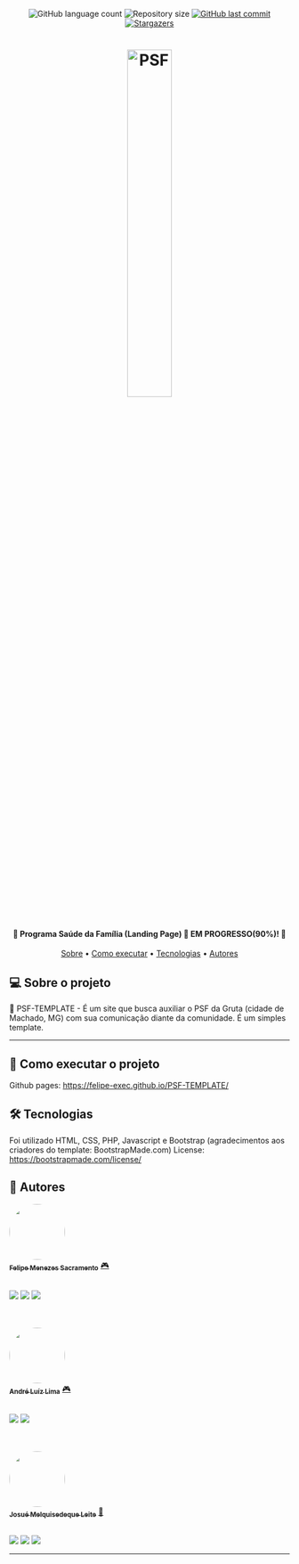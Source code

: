 <p align="center">
  <img alt="GitHub language count" src="https://img.shields.io/github/languages/count/Felipe-exec/PSF-TEMPLATE?color=%2304D361">

  <img alt="Repository size" src="https://img.shields.io/github/repo-size/Felipe-exec/PSF-TEMPLATE">
  
  <a href="https://github.com/Felipe-exec/PSF-TEMPLATE/commits/master">
    <img alt="GitHub last commit" src="https://img.shields.io/github/last-commit/Felipe-exec/PSF-TEMPLATE">
  </a>
    
   <a href="https://github.com/tgmarinho/README-ecoleta/stargazers">
    <img alt="Stargazers" src="https://img.shields.io/github/stars/Felipe-exec/PSF-TEMPLATE?style=social">
  </a>  
</p>

<h1 align="center">
    <img alt="PSF" title="#PSF" width="40%" src="https://fisionet.com.br/thumb/img/galery/1442264560programa-saude-familia.jpg" />
</h1>

<h4 align="center"> 
	💊 Programa Saúde da Família (Landing Page) 💊 EM PROGRESSO(90%)! 📘
</h4>

<p align="center">
 <a href="#-sobre-o-projeto">Sobre</a> •
 <a href="#-como-executar-o-projeto">Como executar</a> • 
 <a href="#-tecnologias">Tecnologias</a> • 
 <a href="#-autor">Autores</a> 
</p>

## 💻 Sobre o projeto

💊 PSF-TEMPLATE - É um site que busca auxiliar o PSF da Gruta (cidade de Machado, MG) com sua comunicação diante da comunidade. É um simples template.

---

## 🚀 Como executar o projeto

Github pages: https://felipe-exec.github.io/PSF-TEMPLATE/

## 🛠 Tecnologias

Foi utilizado HTML, CSS, PHP, Javascript e Bootstrap (agradecimentos aos criadores do template: BootstrapMade.com)
License: https://bootstrapmade.com/license/

## 🦸 Autores

<a href="https://github.com/Felipe-exec">
 <img style="border-radius: 50%;" src="https://avatars.githubusercontent.com/u/84421730?v=4" width="100px;" alt=""/>
 <br />
 <sub><b>Felipe Menezes Sacramento</b></sub></a> <a href="https://github.com/Felipe-exec" title="GitHub perfil">🎮</a>
 
 <br />
 <br />

 <a href="https://www.instagram.com/felipe_mzss/" target="_blank"><img src="https://img.shields.io/badge/-Instagram-%23E4405F?style=for-the-badge&logo=instagram&logoColor=white" target="_blank"></a>
 <a href = "mailto:mzssacramento@gmail.com"><img src="https://img.shields.io/badge/-Gmail-%23333?style=for-the-badge&logo=gmail&logoColor=white" target="_blank"></a>
 <a href="https://www.linkedin.com/in/felipe-sacramento-8a03ba212/" target="_blank"><img src="https://img.shields.io/badge/-LinkedIn-%230077B5?style=for-the-badge&logo=linkedin&logoColor=white" target="_blank"></a>

 <br />
 <br />

<a href="https://github.com/andredevsec">
 <img style="border-radius: 50%;" src="https://avatars.githubusercontent.com/u/84422477?v=4" width="100px;" alt=""/>
 <br />
 <sub><b>André Luíz Lima</b></sub></a> <a href="https://github.com/andredevsec" title="GitHub perfil">🎮</a>
 
 <br />
 <br />

 <a href="https://www.instagram.com/andredevsec/" target="_blank"><img src="https://img.shields.io/badge/-Instagram-%23E4405F?style=for-the-badge&logo=instagram&logoColor=white" target="_blank"></a>
 <a href="https://www.linkedin.com/in/andredevsec/" target="_blank"><img src="https://img.shields.io/badge/-LinkedIn-%230077B5?style=for-the-badge&logo=linkedin&logoColor=white" target="_blank"></a>

 <br />
 <br />

<a href="https://github.com/josuemleite/">
 <img style="border-radius: 50%;" src="https://avatars.githubusercontent.com/u/84863364?v=4" width="100px;" alt=""/>
 <br />
 <sub><b>Josué Melquisedeque Leite</b></sub></a> <a href="https://github.com/josuemleite/" title="GitHub perfil">🚀</a>
 
 <br />
 <br />

 <a href="https://instagram.com/josueleite52" target="_blank"><img src="https://img.shields.io/badge/-Instagram-%23E4405F?style=for-the-badge&logo=instagram&logoColor=white" target="_blank"></a>
 <a href = "mailto:josuemelquileite@gmail.com"><img src="https://img.shields.io/badge/-Gmail-%23333?style=for-the-badge&logo=gmail&logoColor=white" target="_blank"></a>
 <a href="https://www.linkedin.com/in/josué-leite-770962201" target="_blank"><img src="https://img.shields.io/badge/-LinkedIn-%230077B5?style=for-the-badge&logo=linkedin&logoColor=white" target="_blank"></a>



---
